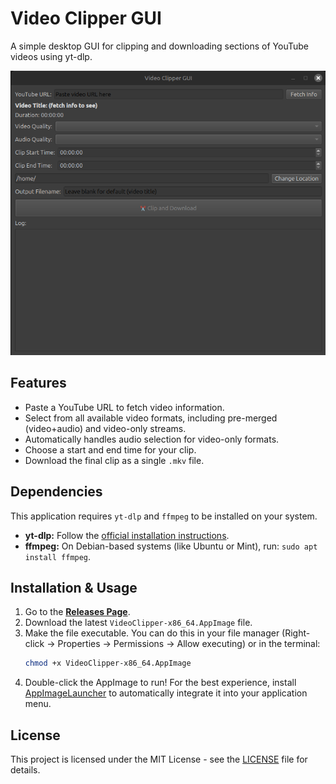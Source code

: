# Video Clipper GUI

A simple desktop GUI for clipping and downloading sections of YouTube videos using yt-dlp.

![Screenshot of Video Clipper](./screenshot.png)

## Features

*   Paste a YouTube URL to fetch video information.
*   Select from all available video formats, including pre-merged (video+audio) and video-only streams.
*   Automatically handles audio selection for video-only formats.
*   Choose a start and end time for your clip.
*   Download the final clip as a single `.mkv` file.

## Dependencies

This application requires `yt-dlp` and `ffmpeg` to be installed on your system.

*   **yt-dlp:** Follow the [official installation instructions](https://github.com/yt-dlp/yt-dlp#installation).
*   **ffmpeg:** On Debian-based systems (like Ubuntu or Mint), run: `sudo apt install ffmpeg`.

## Installation & Usage

1.  Go to the [**Releases Page**](https://github.com/Guanaco-dev/video-clipper-gui/releases).
2.  Download the latest `VideoClipper-x86_64.AppImage` file.
3.  Make the file executable. You can do this in your file manager (Right-click -> Properties -> Permissions -> Allow executing) or in the terminal:
    ```bash
    chmod +x VideoClipper-x86_64.AppImage
    ```
4.  Double-click the AppImage to run! For the best experience, install [AppImageLauncher](https://github.com/TheAssassin/AppImageLauncher/wiki) to automatically integrate it into your application menu.

## License

This project is licensed under the MIT License - see the [LICENSE](LICENSE) file for details.
